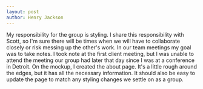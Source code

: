 ```yaml
---
layout: post
author: Henry Jackson
---
```

My responsibility for the group is styling. I share this responsibility with Scott, so I'm sure there will be times when we will have to collaborate closely or risk messing up the other's work.
In our team meetings my goal was to take notes. I took note at the first client meeting, but I was unable to attend the meeting our group had later that day since I was at a conference in Detroit.
On the mockup, I created the about page. It's a little rough around the edges, but it has all the necessary information. It should also be easy to update the page to match any styling changes we settle on as a group.